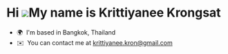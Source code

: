 Hi ![](https://user-images.githubusercontent.com/18350557/176309783-0785949b-9127-417c-8b55-ab5a4333674e.gif)My name is Krittiyanee Krongsat
============================================================================================================================================

* 🌍  I'm based in Bangkok, Thailand
* ✉️  You can contact me at [krittiyanee.kron@gmail.com](mailto:krittiyanee.kron@gmail.com)
